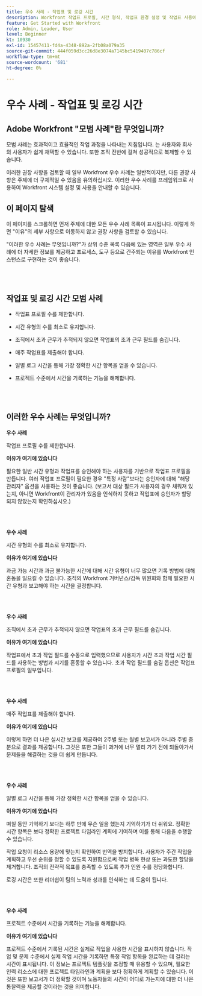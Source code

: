 ```yaml
---
title: 우수 사례 - 작업표 및 로깅 시간
description: Workfront 작업표 프로필, 시간 형식, 작업표 환경 설정 및 작업표 사용에 대한 Adobe Workfront 전문가의 우수 사례 권장 사항을 살펴봅니다. (60자에서 160자 사이여야 하지만 184자)
feature: Get Started with Workfront
role: Admin, Leader, User
level: Beginner
kt: 10930
exl-id: 15457411-fd4a-4348-892a-2fb08a079a35
source-git-commit: 444f059d3cc26d8e3074a7145bc5419407c786cf
workflow-type: tm+mt
source-wordcount: '681'
ht-degree: 0%

---
```


# 우수 사례 - 작업표 및 로깅 시간

## Adobe Workfront &quot;모범 사례&quot;란 무엇입니까?

모범 사례는 효과적이고 효율적인 작업 과정을 나타내는 지침입니다. 는 사용자와 회사의 사용자가 쉽게 채택할 수 있습니다. 또한 조직 전반에 걸쳐 성공적으로 복제할 수 있습니다.

이러한 권장 사항을 검토할 때 일부 Workfront 우수 사례는 일반적이지만, 다른 권장 사항은 주제에 더 구체적일 수 있음을 유의하십시오. 이러한 우수 사례를 프레임워크로 사용하여 Workfront 시스템 설정 및 사용을 안내할 수 있습니다.

## 이 페이지 탐색

이 페이지를 스크롤하면 먼저 주제에 대한 모든 우수 사례 목록이 표시됩니다. 이렇게 하면 &quot;이유&quot;의 세부 사항으로 이동하지 않고 권장 사항을 검토할 수 있습니다.

&quot;이러한 우수 사례는 무엇입니까?&quot;가 상위 수준 목록 다음에 있는 영역은 일부 우수 사례에 더 자세한 정보를 제공하고 프로세스, 도구 등으로 간주되는 이유를 Workfront 인스턴스로 구현하는 것이 좋습니다.

</br>
</br>


## 작업표 및 로깅 시간 모범 사례

* 작업표 프로필 수를 제한합니다.

* 시간 유형의 수를 최소로 유지합니다.

* 조직에서 초과 근무가 추적되지 않으면 작업표의 초과 근무 필드를 숨깁니다.

* 매주 작업표를 제출해야 합니다.

* 일별 로그 시간을 통해 가장 정확한 시간 항목을 얻을 수 있습니다.

* 프로젝트 수준에서 시간을 기록하는 기능을 해제합니다.

</br>
</br>



## 이러한 우수 사례는 무엇입니까?

**우수 사례**

작업표 프로필 수를 제한합니다.



**이유가 여기에 있습니다**

필요한 일반 시간 유형과 작업표를 승인해야 하는 사용자를 기반으로 작업표 프로필을 만듭니다. 여러 작업표 프로필이 필요한 경우 &quot;특정 사람&quot;보다는 승인자에 대해 &quot;해당 관리자&quot; 옵션을 사용하는 것이 좋습니다. (보고서 대상 필드가 사용자의 경우 채워져 있는지, 아니면 Workfront이 관리자가 있음을 인식하지 못하고 작업표에 승인자가 할당되지 않았는지 확인하십시오.)

</br>
</br>

**우수 사례**

시간 유형의 수를 최소로 유지합니다.



**이유가 여기에 있습니다**

과금 가능 시간과 과금 불가능한 시간에 대해 시간 유형이 너무 많으면 기록 방법에 대해 혼동을 일으킬 수 있습니다. 조직의 Workfront 거버넌스/감독 위원회와 함께 필요한 시간 유형과 보고해야 하는 시간을 결정합니다.

</br>
</br>

**우수 사례**

조직에서 초과 근무가 추적되지 않으면 작업표의 초과 근무 필드를 숨깁니다.



**이유가 여기에 있습니다**

작업표에서 초과 작업 필드를 수동으로 입력했으므로 사용자가 시간 초과 작업 시간 필드를 사용하는 방법과 시기를 혼동할 수 있습니다. 초과 작업 필드를 숨길 옵션은 작업표 프로필의 일부입니다.

</br>
</br>

**우수 사례**

매주 작업표를 제출해야 합니다.



**이유가 여기에 있습니다**

이렇게 하면 더 나은 실시간 보고를 제공하여 2주별 또는 월별 보고서가 아니라 주별 증분으로 결과를 제공합니다. 그것은 또한 그들이 과거에 너무 멀리 가기 전에 되돌아가서 문제들을 해결하는 것을 더 쉽게 만듭니다.

</br>
</br>

**우수 사례**

일별 로그 시간을 통해 가장 정확한 시간 항목을 얻을 수 있습니다.



**이유가 여기에 있습니다**

며칠 동안 기억하기 보다는 하루 만에 무슨 일을 했는지 기억하기가 더 쉬워요. 정확한 시간 항목은 보다 정확한 프로젝트 타임라인 계획에 기여하며 이를 통해 다음을 수행할 수 있습니다.

작업 요청이 리소스 용량에 맞는지 확인하여 번역을 방지합니다.
사용자가 주간 작업을 계획하고 우선 순위를 정할 수 있도록 지원함으로써 작업 병목 현상 또는 과도한 할당을 제거합니다.
조직의 전략적 목표를 충족할 수 있도록 추가 인원 수를 정당화합니다.


로깅 시간은 또한 리더쉽이 팀의 노력과 성과를 인식하는 데 도움이 됩니다.

</br>
</br>

**우수 사례**

프로젝트 수준에서 시간을 기록하는 기능을 해제합니다.



**이유가 여기에 있습니다**

프로젝트 수준에서 기록된 시간은 실제로 작업을 사용한 시간을 표시하지 않습니다. 작업 및 문제 수준에서 실제 작업 시간을 기록하면 특정 작업 항목을 완료하는 데 걸리는 시간이 표시됩니다. 이 정보는 프로젝트 템플릿을 조정할 때 유용할 수 있으며, 필요한 인력 리소스에 대한 프로젝트 타임라인과 계획을 보다 정확하게 계획할 수 있습니다. 이것은 또한 보고서가 더 정확할 것이며 노동자들의 시간이 어디로 가는지에 대한 더 나은 통찰력을 제공할 것이라는 것을 의미합니다.
